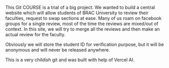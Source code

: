This Git COURSE is a trial of a big project. We wanted to build a central website which will allow students of BRAC University to review their faculties, request to swap sections at ease.
Many of us roam on facebook groups for a single review, most of the time the reviews are mixed/out of context. In this site, we will try to merge all the reviews and then make an actual review for the faculty.

Obviously we will store the student ID for verification purpose, but it will be anonymous and will never be released anywhere.

This is a very childish git and was built with help of Vercel AI.
